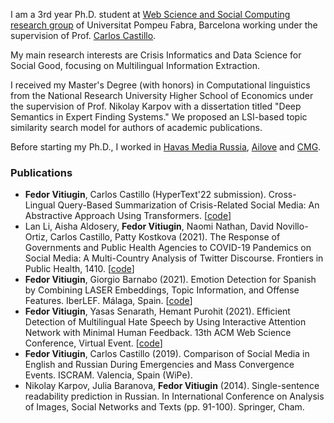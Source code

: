 I am a 3rd year Ph.D. student at [Web Science and Social Computing research group](https://www.upf.edu/web/wssc) of Universitat Pompeu Fabra, Barcelona working under the supervision of Prof. [Carlos Castillo](https://chato.cl/research/). 

My main research interests are Crisis Informatics and Data Science for Social Good, focusing on Multilingual Information Extraction.

I received my Master's Degree (with honors) in Computational linguistics from the National Research University Higher School of Economics under the supervision of Prof. Nikolay Karpov with a dissertation titled "Deep Semantics in Expert Finding Systems." We proposed an LSI-based topic similarity search model for authors of academic publications.

Before starting my Ph.D., I worked in [Havas Media Russia](https://ru.havas.com/havas-media/), [Ailove](https://ailove.ru/) and [CMG](https://convergent-usa.com/).

### Publications
- **Fedor Vitiugin**, Carlos Castillo (HyperText'22 submission). Cross-Lingual Query-Based Summarization of Crisis-Related Social Media: An Abstractive Approach Using Transformers. [[code](https://github.com/vitiugin/CLiQS-CM)]
- Lan Li, Aisha Aldosery, **Fedor Vitiugin**, Naomi Nathan, David Novillo-Ortiz, Carlos Castillo, Patty Kostkova (2021). The Response of Governments and Public Health Agencies to COVID-19 Pandemics on Social Media: A Multi-Country Analysis of Twitter Discourse. Frontiers in Public Health, 1410. [[code](https://github.com/vitiugin/who)]
- **Fedor Vitiugin**, Giorgio Barnabo (2021). Emotion Detection for Spanish by Combining LASER Embeddings, Topic Information, and Offense Features. IberLEF. Málaga, Spain. [[code](https://github.com/vitiugin/ComboLASER)]
- **Fedor Vitiugin**, Yasas Senarath, Hemant Purohit (2021). Efficient Detection of Multilingual Hate Speech by Using Interactive Attention Network with Minimal Human Feedback. 13th ACM Web Science Conference, Virtual Event. [[code](https://github.com/vitiugin/mlian)]
- **Fedor Vitiugin**, Carlos Castillo (2019). Comparison of Social Media in English and Russian During Emergencies and Mass Convergence Events. ISCRAM. Valencia, Spain (WiPe).
- Nikolay Karpov, Julia Baranova, **Fedor Vitiugin** (2014). Single-sentence readability prediction in Russian. In International Conference on Analysis of Images, Social Networks and Texts (pp. 91-100). Springer, Cham.
